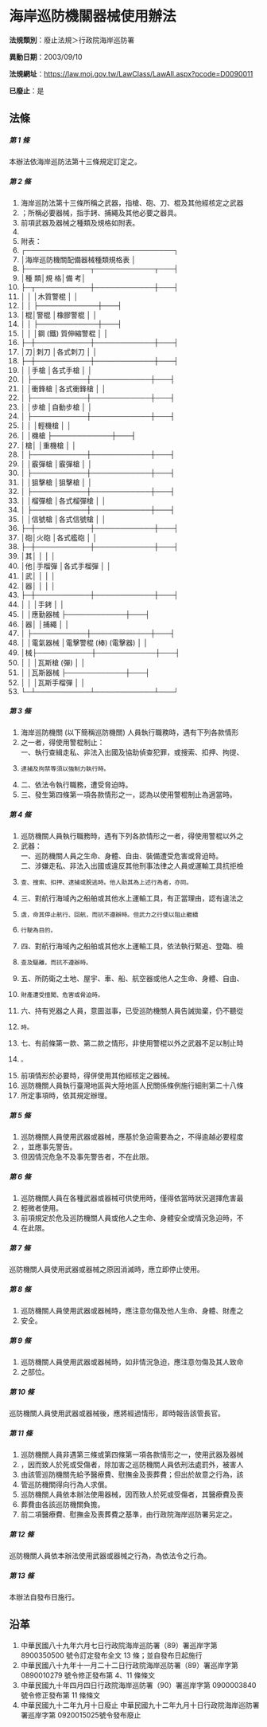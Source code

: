 # 海岸巡防機關器械使用辦法

**法規類別**：廢止法規＞行政院海岸巡防署

**異動日期**：2003/09/10  

**法規網址**：https://law.moj.gov.tw/LawClass/LawAll.aspx?pcode=D0090011

**已廢止**：是



## 法條
##### 第 1 條
本辦法依海岸巡防法第十三條規定訂定之。

##### 第 2 條
1. 海岸巡防法第十三條所稱之武器，指槍、砲、刀、棍及其他經核定之武器
1. ；所稱必要器械，指手銬、捕繩及其他必要之器具。
1. 前項武器及器械之種類及規格如附表。
1. 
1. 附表：
1. ┌──────────────────────────────┐
1. │海岸巡防機關配備器械種類規格表                              │
1. ├─────────────┬────────────┬───┤
1. │種                      類│規                    格│備  考│
1. ├─┬───────────┼────────────┼───┤
1. │  │                      │木質警棍                │      │
1. │  │                      ├────────────┼───┤
1. │棍│警棍                  │橡膠警棍                │      │
1. │  │                      ├────────────┼───┤
1. │  │                      │鋼 (鐵) 質伸縮警棍      │      │
1. ├─┼───────────┼────────────┼───┤
1. │刀│刺刀                  │各式刺刀                │      │
1. ├─┼───────────┼────────────┼───┤
1. │  │手槍                  │各式手槍                │      │
1. │  ├───────────┼────────────┼───┤
1. │  │衝鋒槍                │各式衝鋒槍              │      │
1. │  ├───────────┼────────────┼───┤
1. │  │步槍                  │自動步槍                │      │
1. │  ├───────────┼────────────┼───┤
1. │  │                      │輕機槍                  │      │
1. │  │機槍                  ├────────────┼───┤
1. │槍│                      │重機槍                  │      │
1. │  ├───────────┼────────────┼───┤
1. │  │霰彈槍                │霰彈槍                  │      │
1. │  ├───────────┼────────────┼───┤
1. │  │狙擊槍                │狙擊槍                  │      │
1. │  ├───────────┼────────────┼───┤
1. │  │榴彈槍                │各式榴彈槍              │      │
1. │  ├───────────┼────────────┼───┤
1. │  │信號槍                │各式信號槍              │      │
1. ├─┼───────────┼────────────┼───┤
1. │砲│火砲                  │各式艦砲                │      │
1. ├─┼───────────┼────────────┼───┤
1. │其│                      │                        │      │
1. │他│手榴彈                │各式手榴彈              │      │
1. │武│                      │                        │      │
1. │器│                      │                        │      │
1. ├─┼───────────┼────────────┼───┤
1. │  │                      │手銬                    │      │
1. │  │應勤器械              ├────────────┼───┤
1. │器│                      │捕繩                    │      │
1. │  ├───────────┼────────────┼───┤
1. │  │電氣器械              │電擊警棍 (棒) (電擊器)  │      │
1. │械├───────────┼────────────┼───┤
1. │  │                      │瓦斯槍 (彈)             │      │
1. │  │瓦斯器械              ├────────────┼───┤
1. │  │                      │瓦斯手榴彈              │      │
1. └─┴───────────┴────────────┴───┘

##### 第 3 條
1. 海岸巡防機關 (以下簡稱巡防機關) 人員執行職務時，遇有下列各款情形
1. 之一者，得使用警棍制止：  
一、執行查緝走私、非法入出國及協助偵查犯罪，或搜索、扣押、拘提、
1.     逮捕及拘禁等須以強制力執行時。
1. 二、依法令執行職務，遭受脅迫時。
1. 三、發生第四條第一項各款情形之一，認為以使用警棍制止為適當時。

##### 第 4 條
1. 巡防機關人員執行職務時，遇有下列各款情形之一者，得使用警棍以外之
1. 武器：  
一、巡防機關人員之生命、身體、自由、裝備遭受危害或脅迫時。  
二、涉嫌走私、非法入出國或違反其他刑事法律之人員或運輸工具抗拒檢
1.     查、搜索、扣押、逮捕或脫逃時。他人助其為上述行為者，亦同。
1. 三、對航行海域內之船舶或其他水上運輸工具，有正當理由，認有違法之
1.     虞，命其停止航行、回航，而抗不遵辦時。但武力之行使以阻止繼續
1.     行駛為目的。
1. 四、對航行海域內之船舶或其他水上運輸工具，依法執行緊追、登臨、檢
1.     查及驅離，而抗不遵辦時。
1. 五、所防衛之土地、屋宇、車、船、航空器或他人之生命、身體、自由、
1.     財產遭受擅闖、危害或脅迫時。
1. 六、持有兇器之人員，意圖滋事，已受巡防機關人員告誡拋棄，仍不聽從
1.     時。
1. 七、有前條第一款、第二款之情形，非使用警棍以外之武器不足以制止時
1.     。
1. 前項情形於必要時，得併使用其他經核定之器械。
1. 巡防機關人員執行臺灣地區與大陸地區人民關係條例施行細則第二十八條
1. 所定事項時，依其規定辦理。

##### 第 5 條
1. 巡防機關人員使用武器或器械，應基於急迫需要為之，不得逾越必要程度
1. ，並應事先警告。
1. 但因情況危急不及事先警告者，不在此限。

##### 第 6 條
1. 巡防機關人員在各種武器或器械可供使用時，僅得依當時狀況選擇危害最
1. 輕微者使用。
1. 前項規定於危及巡防機關人員或他人之生命、身體安全或情況急迫時，不
1. 在此限。

##### 第 7 條
巡防機關人員使用武器或器械之原因消滅時，應立即停止使用。

##### 第 8 條
1. 巡防機關人員使用武器或器械時，應注意勿傷及他人生命、身體、財產之
1. 安全。

##### 第 9 條
1. 巡防機關人員使用武器或器械時，如非情況急迫，應注意勿傷及其人致命
1. 之部位。

##### 第 10 條
巡防機關人員使用武器或器械後，應將經過情形，即時報告該管長官。

##### 第 11 條
1. 巡防機關人員非遇第三條或第四條第一項各款情形之一，使用武器及器械
1. ，因而致人於死或受傷者，除加害之巡防機關人員依刑法處罰外，被害人
1. 由該管巡防機關先給予醫療費、慰撫金及喪葬費；但出於故意之行為，該
1. 管巡防機關得向行為人求償。
1. 巡防機關人員依本辦法使用器械，因而致人於死或受傷者，其醫療費及喪
1. 葬費由各該巡防機關負擔。
1. 前二項醫療費、慰撫金及喪葬費之基準，由行政院海岸巡防署另定之。

##### 第 12 條
巡防機關人員依本辦法使用武器或器械之行為，為依法令之行為。

##### 第 13 條
本辦法自發布日施行。

## 沿革
1. 中華民國八十九年六月七日行政院海岸巡防署（89）署巡岸字第 8900350500 號令訂定發布全文 13 條；並自發布日起施行
1. 中華民國八十九年十一月二十二日行政院海岸巡防署（89）署巡岸字第0890010279  號令修正發布第 4、11  條條文
1. 中華民國九十年四月四日行政院海岸巡防署（90）署巡岸字第 0900003840 號令修正發布第 11 條條文
1. 中華民國九十二年九月十日廢止                                 中華民國九十二年九月十日行政院海岸巡防署署巡岸字第 0920015025號令發布廢止
